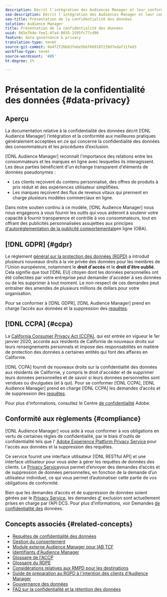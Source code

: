 ```yaml
---
description: Décrit l'intégration des Audiences Manager et leur conformité aux meilleures pratiques généralement acceptées en ce qui concerne la protection des renseignements personnels des consommateurs et les procédures d'exclusion.
seo-description: Décrit l'intégration des Audiences Manager et leur conformité aux meilleures pratiques généralement acceptées en ce qui concerne la protection des renseignements personnels des consommateurs et les procédures d'exclusion.
seo-title: Présentation de la confidentialité des données
solution: Audience Manager
title: Présentation de la confidentialité des données
uuid: 865e7b4e-fee1-4fa4-8035-1595fc77cd96
feature: data governance & privacy
translation-type: tm+mt
source-git-commit: 9e4f2f26b83fe6e5b6f669107239d7edaf11fed3
workflow-type: tm+mt
source-wordcount: '485'
ht-degree: 1%

---
```



# Présentation de la confidentialité des données {#data-privacy}

## Aperçu

La documentation relative à la confidentialité des données décrit [!DNL Audience Manager] l’intégration et la conformité aux meilleures pratiques généralement acceptées en ce qui concerne la confidentialité des données des consommateurs et les procédures d’exclusion.

[!DNL Audience Manager] reconnaît l&#39;importance des relations entre les consommateurs et les marques en ligne avec lesquelles ils interagissent. Les deux parties bénéficient d&#39;un échange transparent d&#39;éléments de données pseudonymes :

* Les clients reçoivent du contenu personnalisé, des offres de produits à prix réduit et des expériences utilisateur simplifiées.
* Les marques reçoivent des flux de revenus vitaux qui prennent en charge plusieurs modèles commerciaux en ligne.

Dans notre soutien continu à ce modèle, [!DNL Audience Manager] nous nous engageons à vous fournir les outils qui vous aideront à soutenir votre capacité à fournir transparence et contrôle à vos consommateurs, tout en offrant des publicités personnalisées assujetties aux principes [d&#39;autoréglementation de la publicité comportementale](https://www.iab.com/news/self-regulatory-principles-for-online-behavioral-advertising/)en ligne (OBA).

## [!DNL GDPR] {#gdpr}

Le règlement [général sur la protection des données (RGPD)](https://eugdpr.org/) a introduit plusieurs nouveaux droits à la vie privée des données pour les membres de l&#39;Union européenne, notamment le **droit d&#39;accès** et le **droit d&#39;être oublié**. Cela signifie que tout [!DNL EU] citoyen dont les données personnelles ont été collectées par votre entreprise peut demander d&#39;accéder à ses données ou de les supprimer à tout moment. Le non-respect de ces demandes peut entraîner des amendes de plusieurs millions de dollars pour votre organisation.

Pour se conformer à [!DNL GDPR], [!DNL Audience Manager] prend en charge l’accès aux données et la suppression des [requêtes](data-privacy-requests.md).

## [!DNL CCPA] {#ccpa}

La [California Consumer Privacy Act (CCPA)](https://www.caprivacy.org/about), qui est entrée en vigueur le 1er janvier 2020, accorde aux résidents de Californie de nouveaux droits sur leurs renseignements personnels et impose des responsabilités en matière de protection des données à certaines entités qui font des affaires en Californie.

[!DNL CCPA] fournit de nouveaux droits sur la confidentialité des données aux résidents de Californie, y compris le droit d&#39;accéder et de supprimer leurs données personnelles et de savoir si leurs données personnelles sont vendues ou divulguées (et à qui). Pour se conformer [!DNL CCPA], [!DNL Audience Manager] prend en charge [!DNL CCPA] les demandes d’accès et de suppression des [requêtes](data-privacy-requests.md).

Pour plus d&#39;informations, consultez le Centre [de confidentialité](https://www.adobe.com/privacy/opt-out.html) Adobe.

## Conformité aux règlements {#compliance}

[!DNL Audience Manager] vous aide à vous conformer à vos obligations en vertu de certaines règles de confidentialité, par le biais d&#39;outils de confidentialité tels que l&#39; [Adobe Experience Platform Privacy Service](https://www.adobe.io/apis/experienceplatform/home/services/privacy-service.html) pour l&#39;accès aux données et la suppression des requêtes.

Ce service fournit une interface utilisateur [!DNL RESTful API] et une interface utilisateur pour vous aider à gérer les requêtes de données des clients. Le [Privacy Service](https://www.adobe.io/apis/experienceplatform/home/services/privacy-service.html)vous permet d’envoyer des demandes d’accès et de suppression de données personnelles, en fonction de la demande d’un utilisateur individuel, ce qui vous permet d’automatiser cette partie de vos obligations de conformité.

Bien que les demandes d’accès et de suppression de données soient gérées par le [Privacy Service](https://www.adobe.io/apis/experienceplatform/home/services/privacy-service.html), les demandes [d’](data-privacy-requests.md#opt-out-requests) exclusion sont actuellement prises en charge par l’API [](../../api/dcs-intro/dcs-api-reference/dcs-api-reference-overview.md)DCS. Pour plus d’informations, voir Demandes [de confidentialité des](data-privacy-requests.md) données.

## Concepts associés {#related-concepts}

* [Requêtes de confidentialité des données](data-privacy-requests.md)
* [Gestion du consentement](data-privacy-consent.md)
* [Module externe Audience Manager pour IAB TCF](aam-iab-plugin.md)
* [Identifiants d&#39;Audience Manager](data-privacy-ids.md)
* [Glossaire de l&#39;ACCP](aam-ccpa-glossary.md)
* [Glossaire du RDPE](aam-gdpr-glossary.md)
* [Considérations relatives aux RMPD pour les destinations](aam-gdpr-partners.md)
* [Guide de préparation au RGPD à l&#39;intention des clients d&#39;Audience Manager](aam-gdpr-readiness.md)
* [Gouvernance des données](data-governance.md)
* [FAQ sur la confidentialité et la rétention des données](../../faq/faq-privacy.md)